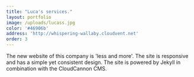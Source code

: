 ```yaml
---
title: "Luca's services."
layout: portfolio
image: /uploads/lucass.jpg
color: '#46906b'
address: 'http://whispering-wallaby.cloudvent.net'
order: 3
---
```



The new website of this company is 'less and more'. The site is responsive and has a simple yet consistent design. The site is powered by Jekyll in combination with the CloudCannon CMS.